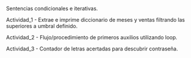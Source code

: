 Sentencias condicionales e iterativas.

Actividad_1 - Extrae e imprime diccionario de meses y ventas filtrando las superiores a umbral definido.

Actividad_2 - Flujo/procedimiento de primeros auxilios utilizando loop.

Actividad_3 - Contador de letras acertadas para descubrir contraseña.

